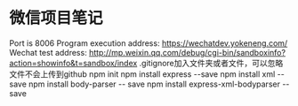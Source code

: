 # 微信项目笔记
Port is 8006
Program execution address: https://wechatdev.yokeneng.com/
Wechat test address: http://mp.weixin.qq.com/debug/cgi-bin/sandboxinfo?action=showinfo&t=sandbox/index
.gitignore加入文件夹或者文件，可以忽略文件不会上传到github
npm init
npm install express --save
npm install xml -- save
npm install body-parser -- save
npm install express-xml-bodyparser --save
